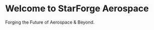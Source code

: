 <!DOCTYPE html>
<html lang="en">
<head>
    <meta charset="UTF-8">
    <meta name="viewport" content="width=device-width, initial-scale=1.0">
    <title>StarForge Aerospace</title>
</head>
<body>
    <h1>Welcome to StarForge Aerospace</h1>
    <p>Forging the Future of Aerospace & Beyond.</p>
</body>
</html>
